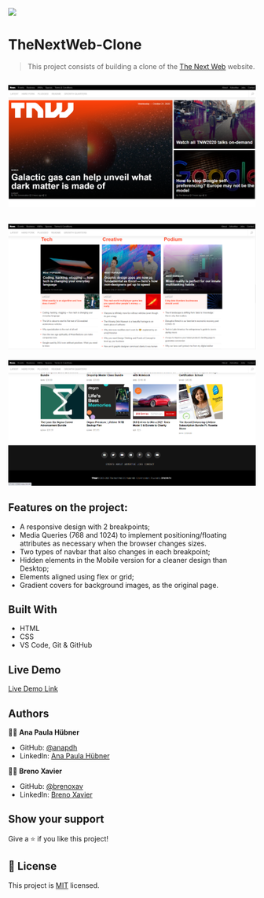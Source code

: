 

![](https://img.shields.io/badge/Microverse-blueviolet)


# TheNextWeb-Clone


> This project consists of building a clone of the [The Next Web](https://thenextweb.com/) website.


![screenshot](./assets/images/SCREENSHOT1.png)
---
![screenshot](./assets/images/SCREENSHOT2.png)
---
![screenshot](./assets/images/SCREENSHOT3.png)


## Features on the project:

- A responsive design with 2 breakpoints;
- Media Queries (768 and 1024) to implement positioning/floating attributes as necessary when the browser changes sizes.
- Two types of navbar that also changes in each breakpoint;
- Hidden elements in the Mobile version for a cleaner design than Desktop;
- Elements aligned using flex or grid;
- Gradient covers for background images, as the original page.


## Built With

- HTML
- CSS
- VS Code, Git & GitHub


## Live Demo

[Live Demo Link](https://anapdh.github.io/thenextweb-clone/)


## Authors

👩‍💻 **Ana Paula Hübner**

- GitHub: [@anapdh](https://github.com/anapdh)
- LinkedIn: [Ana Paula Hübner](https://www.linkedin.com/anapdh)

👨‍💻 **Breno Xavier**

- GitHub: [@brenoxav](https://github.com/brenoxav)
- LinkedIn: [Breno Xavier](https://linkedin.com/brenoxav)


## Show your support

Give a ⭐️ if you like this project!


## 📝 License

This project is [MIT](lic.url) licensed.
